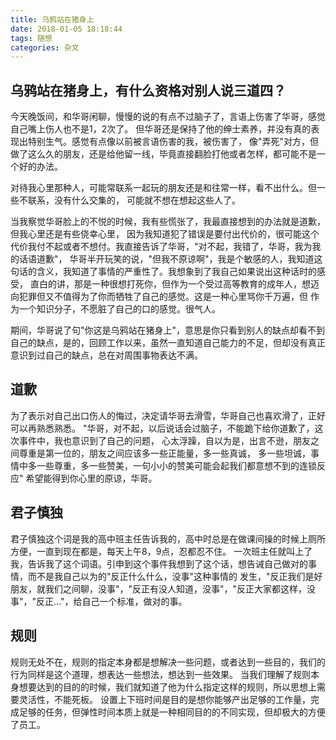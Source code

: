 ```yaml
---
title: 乌鸦站在猪身上
date: 2018-01-05 18:18:44
tags: 随想
categories: 杂文
---
```


## 乌鸦站在猪身上，有什么资格对别人说三道四？
今天晚饭间，和华哥闲聊，慢慢的说的有点不过脑子了，言语上伤害了华哥，感觉自己嘴上伤人也不是1，2次了。
但华哥还是保持了他的绅士素养，并没有真的表现出特别生气。感觉有点像以前被言语伤害的我，被伤害了，
像"弄死"对方，但做了这么久的朋友，还是给他留一线，毕竟直接翻脸打他或者怎样，都可能不是一个好的办法。

对待我心里那种人，可能常联系一起玩的朋友还是和往常一样，看不出什么。但一些不联系，没有什么交集的，
可能就不想在想起这些人了。

当我察觉华哥脸上的不悦的时候，我有些慌张了，我最直接想到的办法就是道歉，但我心里还是有些侥幸心里，
因为我知道犯了错误是要付出代价的，很可能这个代价我付不起或者不想付。我直接告诉了华哥，"对不起，我错了，华哥，我为我的话语道歉"，
华哥半开玩笑的说，"但我不原谅啊"，我是个敏感的人，我知道这句话的含义，我知道了事情的严重性了。我想象到了我自己如果说出这种话时的感受，
直白的讲，那是一种很想打死你，但作为一个受过高等教育的成年人，想迈向犯罪但又不值得为了你而牺牲了自己的感觉。这是一种心里骂你千万遍，但
作为一个知识分子，不愿脏了自己的口的感觉。很气人。

期间，华哥说了句"你这是乌鸦站在猪身上"，意思是你只看到别人的缺点却看不到自己的缺点，是的，回顾工作以来，虽然一直知道自己能力的不足，但却没有真正意识到过自己的缺点，总在对周围事物表达不满。


## 道歉
为了表示对自己出口伤人的悔过，决定请华哥去滑雪，华哥自己也喜欢滑了，正好可以再熟悉熟悉。
"华哥，对不起，以后说话会过脑子，不能跪下给你道歉了，这次事件中，我也意识到了自己的问题，
心太浮躁，自以为是，出言不逊，朋友之间尊重是第一位的，朋友之间应该多一些正能量，多一些真诚，
多一些坦诚，事情中多一些尊重，多一些赞美，一句小小的赞美可能会起我们都意想不到的连锁反应"
希望能得到你心里的原谅，华哥。


## 君子慎独
君子慎独这个词是我的高中班主任告诉我的，高中时总是在做课间操的时候上厕所方便，一直到现在都是，每天上午8，9点，忍都忍不住。
一次班主任就叫上了我，告诉我了这个词语。引申到这个事件我想到了这个话，想告诫自己做对的事情，而不是我自己以为的"反正什么什么，没事"这种事情的
发生，"反正我们是好朋友，就我们之间聊，没事"，"反正有没人知道，没事"，"反正大家都这样，没事"，"反正..."，给自己一个标准，做对的事。

## 规则
规则无处不在，规则的指定本身都是想解决一些问题，或者达到一些目的，我们的行为同样是这个道理，想表达一些想法，想达到一些效果。
当我们理解了规则本身想要达到的目的的时候，我们就知道了他为什么指定这样的规则，所以思想上需要灵活性，不能死板。
设置上下班时间是目的是想你能够产出足够的工作量，完成足够的任务，但弹性时间本质上就是一种相同目的的不同实现，但却极大的方便了员工。





